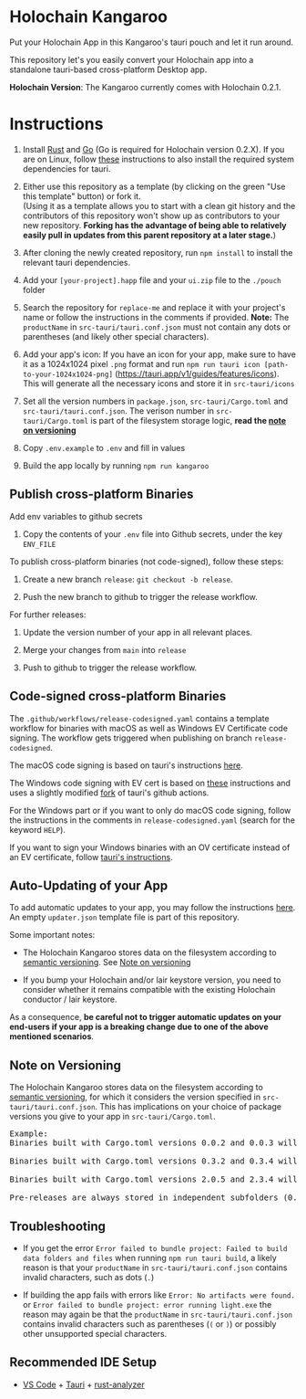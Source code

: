 # Holochain Kangaroo

Put your Holochain App in this Kangaroo's tauri pouch and let it run around.

This repository let's you easily convert your Holochain app into a standalone tauri-based cross-platform Desktop app.

**Holochain Version**: The Kangaroo currently comes with Holochain 0.2.1.
# Instructions

1. Install [Rust](https://www.rust-lang.org/tools/install) and [Go](https://go.dev/doc/install) (Go is required for Holochain version 0.2.X). If you are on Linux, follow [these](https://tauri.app/v1/guides/getting-started/prerequisites#1-system-dependencies) instructions to also install the required system dependencies for tauri.

2. Either use this repository as a template (by clicking on the green "Use this template" button) or fork it.<br>
(Using it as a template allows you to start with a clean git history and the contributors of this repository won't show up as contributors to your new repository. **Forking has the advantage of being able to relatively easily pull in updates from this parent repository at a later stage.**)

3. After cloning the newly created repository, run `npm install` to install the relevant tauri dependencies.

4. Add your `[your-project].happ` file and your `ui.zip` file to the `./pouch` folder

5. Search the repository for `replace-me` and replace it with your project's name or follow the instructions in the comments if provided. **Note:** The `productName` in `src-tauri/tauri.conf.json` must not contain any dots or parentheses (and likely other special characters).

6. Add your app's icon: If you have an icon for your app, make sure to have it as a 1024x1024 pixel `.png` format and run `npm run tauri icon [path-to-your-1024x1024-png]` (https://tauri.app/v1/guides/features/icons). This will generate all the necessary icons and store it in `src-tauri/icons`

7. Set all the version numbers in `package.json`, `src-tauri/Cargo.toml` and `src-tauri/tauri.conf.json`. The verison number in `src-tauri/Cargo.toml` is part of the filesystem storage logic, **read the [note on versioning](#note-on-versioning)**

8. Copy `.env.example` to `.env` and fill in values

8. Build the app locally by running `npm run kangaroo`

## Publish cross-platform Binaries

Add env variables to github secrets

1. Copy the contents of your `.env` file into Github secrets, under the key `ENV_FILE`

To publish cross-platform binaries (not code-signed), follow these steps:

1. Create a new branch `release`: `git checkout -b release`.

2. Push the new branch to github to trigger the release workflow.

For further releases:

1. Update the version number of your app in all relevant places.

2. Merge your changes from `main` into `release`

3. Push to github to trigger the release workflow.


## Code-signed cross-platform Binaries

The `.github/workflows/release-codesigned.yaml` contains a template workflow for binaries with macOS as well as Windows EV Certificate code signing. The workflow gets triggered when publishing on branch `release-codesigned`.

The macOS code signing is based on tauri's instructions [here](https://tauri.app/v1/guides/distribution/sign-macos).

The Windows code signing with EV cert is based on [these](https://melatonin.dev/blog/how-to-code-sign-windows-installers-with-an-ev-cert-on-github-actions/) instructions and uses a slightly modified [fork](https://github.com/matthme/tauri-action-ev-signing/) of tauri's github actions.

For the Windows part or if you want to only do macOS code signing, follow the instructions in the comments in `release-codesigned.yaml` (search for the keyword `HELP`).

If you want to sign your Windows binaries with an OV certificate instead of an EV certificate, follow [tauri's instructions](https://tauri.app/v1/guides/distribution/sign-windows).


## Auto-Updating of your App

To add automatic updates to your app, you may follow the instructions [here](https://tauri.app/v1/guides/distribution/updater).
An empty `updater.json` template file is part of this repository.

Some important notes:

* The Holochain Kangaroo stores data on the filesystem according to [semantic versioning](https://semver.org/). See [Note on versioning](#note-on-versioning)

* If you bump your Holochain and/or lair keystore version, you need to consider whether it remains compatible with the existing Holochain conductor / lair keystore.

As a consequence, **be careful not to trigger automatic updates on your end-users if your app
is a breaking change due to one of the above mentioned scenarios**.


## Note on Versioning

The Holochain Kangaroo stores data on the filesystem according to [semantic versioning](https://semver.org/), for which it considers the version specified in `src-tauri/tauri.conf.json`. This has implications on your choice of package versions you give to your app in `src-tauri/Cargo.toml`.

<pre>Example:
Binaries built with Cargo.toml versions 0.0.2 and 0.0.3 will store their data in separate subfolder on the filesystem and will have independent Holochain conductors. From end-user perspective this is a breaking change and opening a 0.0.3 version of your app won't provide access to data stored with the 0.0.2 version of your app.

Binaries built with Cargo.toml versions 0.3.2 and 0.3.4 will share the same subfolder `0.3.x` on the filesystem and will share the same Holochain conductor.

Binaries built with Cargo.toml versions 2.0.5 and 2.3.4 will share the same subfolder `2.x.x` on the filesystem and will share the same Holochain conductor.

Pre-releases are always stored in independent subfolders (0.1.0-alpha.1 is considered incompatible with 0.1.0-alpha.2)
</pre>

## Troubleshooting

* If you get the error `Error failed to bundle project: Failed to build data folders and files` when running `npm run tauri build`, a likely reason is that your `productName` in `src-tauri/tauri.conf.json` contains invalid characters, such as dots (`.`)

* If building the app fails with errors like `Error: No artifacts were found.` or `Error failed to bundle project: error running light.exe` the reason may again be that the `productName` in `src-tauri/tauri.conf.json` contains invalid characters such as parentheses (`(` or `)`) or possibly other unsupported special characters.



## Recommended IDE Setup

- [VS Code](https://code.visualstudio.com/) + [Tauri](https://marketplace.visualstudio.com/items?itemName=tauri-apps.tauri-vscode) + [rust-analyzer](https://marketplace.visualstudio.com/items?itemName=rust-lang.rust-analyzer)

